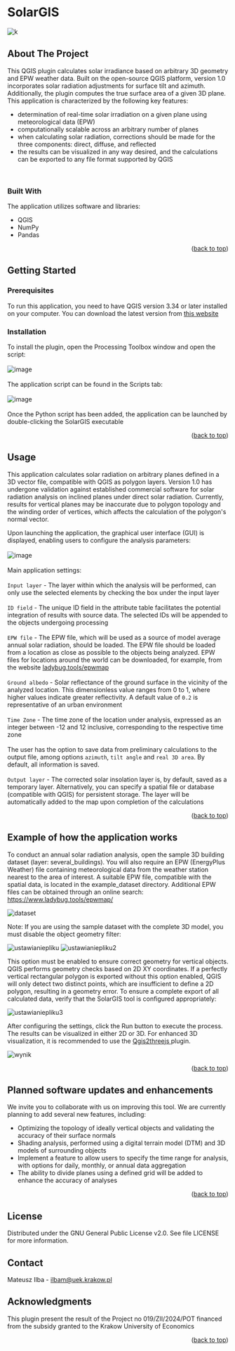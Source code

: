 <a name="readme-top"></a>
# SolarGIS

![k](https://github.com/MateuszIlba/SolarGIS/assets/50248287/d9d6daaa-2d57-4d85-86fd-9b65845d82c4)

## About The Project

This QGIS plugin calculates solar irradiance based on arbitrary 3D geometry and EPW weather data. Built on the open-source QGIS platform, version 1.0 incorporates solar radiation adjustments for surface tilt and azimuth. Additionally, the plugin computes the true surface area of a given 3D plane.<br>
This application is characterized by the following key features:<br>
<ul>
  <li>determination of real-time solar irradiation on a given plane using meteorological data (EPW)</li>
  <li>computationally scalable across an arbitrary number of planes</li>
  <li>when calculating solar radiation, corrections should be made for the three components: direct, diffuse, and reflected</li>
  <li>the results can be visualized in any way desired, and the calculations can be exported to any file format supported by QGIS</li>
</ul><br>


### Built With

The application utilizes software and libraries: 
<ul>
<li>QGIS</li>
<li>NumPy</li>
<li>Pandas</li>
</ul>
<p align="right">(<a href="#readme-top">back to top</a>)</p>

## Getting Started
### Prerequisites

To run this application, you need to have QGIS version 3.34 or later installed on your computer. You can download the latest version from <a href="https://qgis.org/en/site/forusers/download.html"> this website </a>

### Installation

To install the plugin, open the Processing Toolbox window and open the script:<br><br>
![image](https://github.com/MateuszIlba/SolarGIS/assets/50248287/ea75490a-5680-4c1b-901a-20a9de189bec)<br><br>
The application script can be found in the Scripts tab:<br><br>
![image](https://github.com/MateuszIlba/SolarGIS/assets/50248287/8dfe83c6-0e0f-42d2-bc25-a99125849560)<br><br>
Once the Python script has been added, the application can be launched by double-clicking the SolarGIS executable
<p align="right">(<a href="#readme-top">back to top</a>)</p>

## Usage

This application calculates solar radiation on arbitrary planes defined in a 3D vector file, compatible with QGIS as polygon layers. Version 1.0 has undergone validation against established commercial software for solar radiation analysis on inclined planes under direct solar radiation. Currently, results for vertical planes may be inaccurate due to polygon topology and the winding order of vertices, which affects the calculation of the polygon's normal vector.

Upon launching the application, the graphical user interface (GUI) is displayed, enabling users to configure the analysis parameters:<br><br>
![image](https://github.com/MateuszIlba/SolarGIS/assets/50248287/6abd2d56-1498-4245-90d5-5f45b2aa501d)<br><br>
Main application settings:<br><br>
 `Input layer` - The layer within which the analysis will be performed, can only use the selected elements by checking the box under the input layer<br><br>
 `ID field` - The unique ID field in the attribute table facilitates the potential integration of results with source data. The selected IDs will be appended to the objects undergoing processing<br><br>
 `EPW file` - The EPW file, which will be used as a source of model average annual solar radiation, should be loaded. The EPW file should be loaded from a location as close as possible to the objects being analyzed. EPW files for locations around the world can be downloaded, for example, from the website <a href="https://www.ladybug.tools/epwmap/">ladybug.tools/epwmap</a><br><br>
 `Ground albedo` - Solar reflectance of the ground surface in the vicinity of the analyzed location. This dimensionless value ranges from 0 to 1, where higher values indicate greater reflectivity. A default value of `0.2` is representative of an urban environment<br><br>
 `Time Zone` - The time zone of the location under analysis, expressed as an integer between -12 and 12 inclusive, corresponding to the respective time zone <br><br>
 The user has the option to save data from preliminary calculations to the output file, among options `azimuth`, `tilt angle` and `real 3D area`. By default, all information is saved. <br><br>
 `Output layer` - The corrected solar insolation layer is, by default, saved as a temporary layer.  Alternatively, you can specify a spatial file or database (compatible with QGIS) for persistent storage. The layer will be automatically added to the map upon completion of the calculations<br>

<p align="right">(<a href="#readme-top">back to top</a>)</p>

## Example of how the application works

To conduct an annual solar radiation analysis, open the sample 3D building dataset (layer: several_buildings). You will also require an EPW (EnergyPlus Weather) file containing meteorological data from the weather station nearest to the area of interest. A suitable EPW file, compatible with the spatial data, is located in the example_dataset directory. Additional EPW files can be obtained through an online search: <a href="https://www.ladybug.tools/epwmap/"> https://www.ladybug.tools/epwmap/ </a>

![dataset](https://github.com/user-attachments/assets/7420b8b6-7a99-4e11-b43e-4abc5282c807)

Note: If you are using the sample dataset with the complete 3D model, you must disable the object geometry filter:

![ustawianiepliku](https://github.com/user-attachments/assets/bd1c209d-1b28-42bc-862d-144217665bdd)
![ustawianiepliku2](https://github.com/user-attachments/assets/fae23552-1119-48da-bad2-a90d1a222350)

This option must be enabled to ensure correct geometry for vertical objects. QGIS performs geometry checks based on 2D XY coordinates. If a perfectly vertical rectangular polygon is exported without this option enabled, QGIS will only detect two distinct points, which are insufficient to define a 2D polygon, resulting in a geometry error. To ensure a complete export of all calculated data, verify that the SolarGIS tool is configured appropriately:

![ustawianiepliku3](https://github.com/user-attachments/assets/b5f11c20-4055-40aa-acf6-30779f65a770)

After configuring the settings, click the Run button to execute the process. The results can be visualized in either 2D or 3D. For enhanced 3D visualization, it is recommended to use the  <a href="https://plugins.qgis.org/plugins/Qgis2threejs/"> Qgis2threejs </a> plugin.

![wynik](https://github.com/user-attachments/assets/9042c79b-2bca-4bb4-b51f-79f1de279b2c)

<p align="right">(<a href="#readme-top">back to top</a>)</p>

## Planned software updates and enhancements

We invite you to collaborate with us on improving this tool. We are currently planning to add several new features, including:
<ul>
<li>Optimizing the topology of ideally vertical objects and validating the accuracy of their surface normals</li>
<li>Shading analysis, performed using a digital terrain model (DTM) and 3D models of surrounding objects</li>
<li>Implement a feature to allow users to specify the time range for analysis, with options for daily, monthly, or annual data aggregation</li>
<li>The ability to divide planes using a defined grid will be added to enhance the accuracy of analyses</li>
</ul>

<p align="right">(<a href="#readme-top">back to top</a>)</p>

## License
Distributed under the GNU General Public License v2.0. See file LICENSE for more information.

## Contact
Mateusz Ilba - ilbam@uek.krakow.pl

## Acknowledgments
This plugin present the result of the Project no 019/ZII/2024/POT financed from the subsidy granted to the Krakow University of
Economics
<p align="right">(<a href="#readme-top">back to top</a>)</p>
